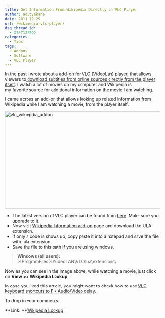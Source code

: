 ```yaml
---
title: Get Information From Wikipedia Directly on VLC Player
author: adityakane
date: 2011-12-29
url: /wikipedia-vlc-player/
dsq_thread_id:
  - 2947123965
categories:
  - Tips
tags:
  - Addons
  - Software
  - VLC Player
---
```

In the past I wrote about a add-on for VLC (VideoLan) player, that allows viewers to[ download subtitles from online sources directly from the player itself][1]. I watch a lot of movies on my computer and Wikipedia is my favorite source for additional information on the movie I am watching.

I came across an add-on that allows looking up related information from Wikipedia while I am watching a movie, from the player itself.

[<img style="background-image: none; padding-left: 0px; padding-right: 0px; display: inline; padding-top: 0px; border: 0px;" title="vlc_wikiepdia_addon" src="http://cdn.devilsworkshop.org/files/2011/12/vlc_wikiepdia_addon_thumb.png" alt="vlc_wikiepdia_addon" width="570" height="316" border="0" />][2]

  * The latest version of VLC player can be found from <a href="http://www.videolan.org/vlc/download-windows.html" onclick="_gaq.push(['_trackEvent', 'outbound-article', 'http://www.videolan.org/vlc/download-windows.html', 'here']);" >here</a>. Make sure you upgrade to it.
  * Now visit <a href="http://addons.videolan.org/content/show.php/Wikipedia+information?content=140700" onclick="_gaq.push(['_trackEvent', 'outbound-article', 'http://addons.videolan.org/content/show.php/Wikipedia+information?content=140700', 'Wikipedia Information add-on']);" >Wikipedia Information add-on</a> page and download the ULA extension.
  * If only a code is shows up, copy paste it into a notepad and save the file with .ula extension.
  * Save the file to this path if you are using windows.

> **Windows (all users):** %ProgramFiles%\VideoLAN\VLC\lua\extensions\

Now as you can see in the image above, while watching a movie, just click on **View >> Wikipedia Lookup**.

In case you liked this article, you might want to check how to use [VLC keyboard shortcuts to Fix Audio/Video delay][3].

To drop in your comments.

**Link: **<a href="http://addons.videolan.org/content/show.php/Wikipedia+information?content=140700" onclick="_gaq.push(['_trackEvent', 'outbound-article', 'http://addons.videolan.org/content/show.php/Wikipedia+information?content=140700', 'Wikipedia Lookup']);" >Wikipedia Lookup</a>

 [1]: http://devilsworkshop.org/find-download-subtitles-watching-movie-vlc-player/
 [2]: http://cdn.devilsworkshop.org/files/2011/12/vlc_wikiepdia_addon.png
 [3]: http://devilsworkshop.org/vlc-shortcuts-compensate-audiovideo-delay/
